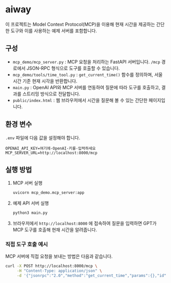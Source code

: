 # aiway

이 프로젝트는 Model Context Protocol(MCP)을 이용해 현재 시간을 제공하는 간단한 도구와 이를 사용하는 예제 서버를 포함합니다.

## 구성

- `mcp_demo/mcp_server.py` : MCP 요청을 처리하는 FastAPI 서버입니다. `/mcp` 경로에서 JSON-RPC 형식으로 도구를 호출할 수 있습니다.
- `mcp_demo/tools/time_tool.py` : `get_current_time()` 함수를 정의하며, 서울 시간 기준 현재 시각을 반환합니다.
- `main.py` : OpenAI API와 MCP 서버를 연동하여 질문에 따라 도구를 호출하고, 결과를 스트리밍 방식으로 전달합니다.
- `public/index.html` : 웹 브라우저에서 시간을 질문해 볼 수 있는 간단한 페이지입니다.

## 환경 변수

`.env` 파일에 다음 값을 설정해야 합니다.

```env
OPENAI_API_KEY=여기에-OpenAI-키를-입력하세요
MCP_SERVER_URL=http://localhost:8000/mcp
```

## 실행 방법

1. MCP 서버 실행
   ```bash
   uvicorn mcp_demo.mcp_server:app
   ```
2. 예제 API 서버 실행
   ```bash
   python3 main.py
   ```
3. 브라우저에서 `http://localhost:8000` 에 접속하여 질문을 입력하면 GPT가 MCP 도구를 호출해 현재 시간을 알려줍니다.

### 직접 도구 호출 예시

MCP 서버에 직접 요청을 보내는 방법은 다음과 같습니다.

```bash
curl -X POST http://localhost:8000/mcp \
     -H "Content-Type: application/json" \
     -d '{"jsonrpc":"2.0","method":"get_current_time","params":{},"id":"1"}'
```
